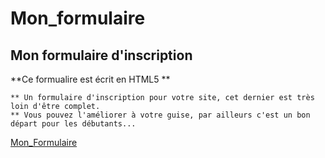 # Mon_formulaire

## Mon formulaire d'inscription

  **Ce formualire est écrit en HTML5 **
	
	** Un formulaire d'inscription pour votre site, cet dernier est très loin d'être complet.
	** Vous pouvez l'améliorer à votre guise, par ailleurs c'est un bon départ pour les débutants...
	
[Mon_Formulaire](https://github.com/mmauri04/Mon_formulaire)
